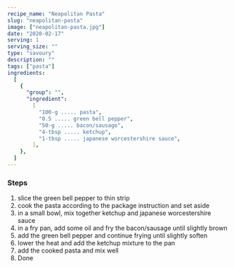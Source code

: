 ```yaml
---
recipe_name: "Neapolitan Pasta"
slug: "neapolitan-pasta"
image: ["neapolitan-pasta.jpg"]
date: "2020-02-17"
serving: 1
serving_size: ""
type: "savoury"
description: ""
tags: ["pasta"]
ingredients:
  [
    {
      "group": "",
      "ingredient":
        [
          "100-g ..... pasta",
          "0.5 ..... green bell pepper",
          "50-g ..... bacon/sausage",
          "4-tbsp ..... ketchup",
          "1-tbsp ..... japanese worcestershire sauce",
        ],
    },
  ]
---
```


### Steps

1. slice the green bell pepper to thin strip
2. cook the pasta according to the package instruction and set aside
3. in a small bowl, mix together ketchup and japanese worcestershire sauce
4. in a fry pan, add some oil and fry the bacon/sausage until slightly brown
5. add the green bell pepper and continue frying until slightly soften
6. lower the heat and add the ketchup mixture to the pan
7. add the cooked pasta and mix well
8. Done
